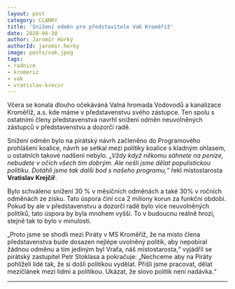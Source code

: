 ```yaml
---
layout: post
category: CLANKY
title: 'Snížení odměn pro představitele VaK Kroměříž'
date: 2020-06-30
author: Jaromír Horký
authorId: jaromir.horky
image: posts/vak.jpeg
tags: 
- radnice
- kromeriz 
- vak
- vratislav-krecir
---
```


Včera se konala dlouho očekáváná Valná hromada Vodovodů a kanalizace Kroměříž, a.s. kde máme v představenstvu svého zástupce. Ten spolu s ostatními členy představenstva navrhl snížení odměn neuvolněných zástupců v představenstvu a dozorčí radě. 

Snížení odměn bylo na pirátský návrh začleněno do Programového prohlášení koalice, návrh se setkal mezi politiky koalice s kladným ohlasem, u ostatních takové nadšení nebylo. *„Vždy když někomu sáhnete na peníze, nebudete v očích všech tím dobrým. Ale nešli jsme dělat populistickou politiku. Dotáhli jsme tak další bod s našeho programu,“* řekl místostarosta **Vratislav Krejčíř**.

Bylo schváleno snížení 30 % v měsíčních odměnách a také 30% v ročních odměnách ze zisku. Tato úspora činí cca 2 miliony korun za funkční období. Pokud by ale v představenstvu a dozorčí radě bylo více neuvolněných politiků, tato úspora by byla mnohem vyšší. To v budoucnu reálně hrozí, stejně tak to bylo v minulosti. 

„Proto jsme se shodli mezi Piráty v MS Kroměříž, že na místo člena představenstva bude dosazen nejlépe uvolněný politik, aby nepobíral žádnou odměnu a tím jediným byl Vraťa, náš místostarosta,“ vyjádřil se pirátský zastupitel Petr Stoklasa a pokračuje: „Nechceme aby na Piráty pohlíželi lidé tak, že si došli politikou vydělat. Přišli jsme pracovat, dělat mezičlánek mezi lidmi a politikou. Ukázat, že slovo politik není nadávka.“

---
